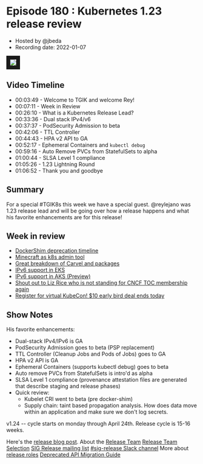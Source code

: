 # Episode 180 : Kubernetes 1.23 release review

- Hosted by @jbeda
- Recording date: 2022-01-07 

<!--- Thumbnailed embed of the video, n8Xo_ghCIOSY is the video id from the youtube url --->

<a href="https://www.youtube.com/watch?v=KlA8alUCz-8" target="_blank"><img src="https://i.ytimg.com/vi/KlA8alUCz-8/maxresdefault.jpg" border="10" /></a>

## Video Timeline

- 00:03:49 - Welcome to TGIK and welcome Rey!
- 00:07:11 - Week in Review
- 00:26:10 - What is a Kubernetes Release Lead?
- 00:33:36 - Dual stack IPv4/v6
- 00:37:37 - PodSecurity Admission to beta
- 00:42:06 - TTL Controller
- 00:44:43 - HPA v2 API to GA
- 00:52:17 - Ephemeral Containers and `kubectl debug`
- 00:59:16 - Auto Remove PVCs from StatefulSets to alpha
- 01:00:44 - SLSA Level 1 compliance
- 01:05:26 - 1.23 Lightning Round
- 01:06:52 - Thank you and goodbye

## Summary

For a special #TGIK8s this week we have a special guest. @reylejano was 1.23 release lead and will be going over how a release happens and what his favorite enhancements are for this release! 

## Week in review
- [DockerShim deprecation timeline](https://kubernetes.io/blog/2022/01/07/kubernetes-is-moving-on-from-dockershim/)
- [Minecraft as k8s admin tool](https://eric-jadi.medium.com/minecraft-as-a-k8s-admin-tool-cf16f890de42)
- [Great breakdown of Carvel and packages](https://beyondelastic.com/2022/01/04/tanzu-packages-explained/)
- [IPv6 support in EKS](https://twitter.com/_msw_/status/1479165244798685184)
- [IPv6 support in AKS (Preview)](https://twitter.com/LachlanEvenson/status/1479523186995712003)
- [Shout out to Liz Rice who is not standing for CNCF TOC membership again](https://twitter.com/lizrice/status/1479448125253242897)
- [Register for virtual KubeCon! $10 early bird deal ends today](https://events.linuxfoundation.org/kubecon-cloudnativecon-europe/register/)


## Show Notes

His favorite enhancements:

* Dual-stack IPv4/IPv6 is GA
* PodSecurity Admission goes to beta (PSP replacement)
* TTL Controller (Cleanup Jobs and Pods of Jobs) goes to GA
* HPA v2 API is GA
* Ephemeral Containers (supports kubectl debug) goes to beta
* Auto remove PVCs from StatefulSets is intro'd as alpha
* SLSA Level 1 compliance (provenance attestation files are generated that describe staging and release phases)
* Quick review:
    * Kubelet CRI went to beta (pre docker-shim)
    * Supply chain: taint based propagation analysis. How does data move within an application and make sure we don't log secrets.

v1.24 -- cycle starts on monday through April 24th.  Release cycle is 15-16 weeks.

Here's the [release blog post](https://kubernetes.io/blog/2021/12/07/kubernetes-1-23-release-announcement/).
About the [Release Team](https://github.com/kubernetes/sig-release/blob/master/release-team/README.md)
[Release Team Selection](https://github.com/kubernetes/sig-release/blob/master/release-team/release-team-selection.md)
[SIG Release mailing list](https://groups.google.com/g/kubernetes-sig-release)
[#sig-release Slack channel](https://kubernetes.slack.com/archives/C2C40FMNF)
More about [release roles](https://github.com/kubernetes/sig-release/tree/master/release-team/role-handbooks)
[Deprecated API Migration Guide](https://kubernetes.io/docs/reference/using-api/deprecation-guide/)
